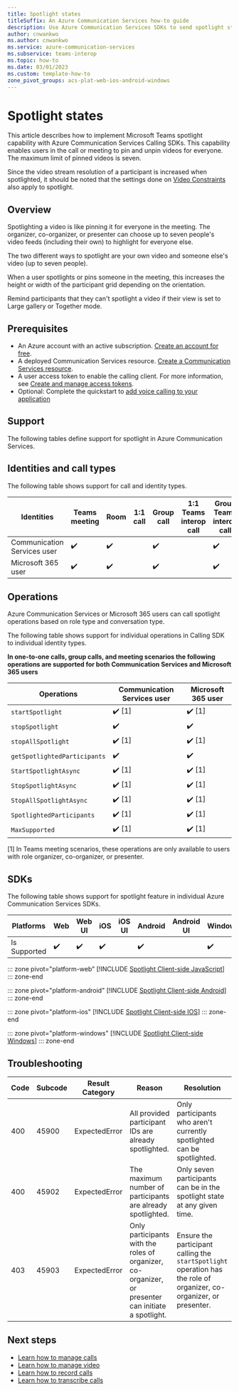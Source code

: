 ```yaml
---
title: Spotlight states
titleSuffix: An Azure Communication Services how-to guide
description: Use Azure Communication Services SDKs to send spotlight state.
author: cnwankwo
ms.author: cnwankwo
ms.service: azure-communication-services
ms.subservice: teams-interop
ms.topic: how-to 
ms.date: 03/01/2023
ms.custom: template-how-to
zone_pivot_groups: acs-plat-web-ios-android-windows
---
```


# Spotlight states

This article describes how to implement Microsoft Teams spotlight capability with Azure Communication Services Calling SDKs. This capability enables users in the call or meeting to pin and unpin videos for everyone. The maximum limit of pinned videos is seven.

Since the video stream resolution of a participant is increased when spotlighted, it should be noted that the settings done on [Video Constraints](../../concepts/voice-video-calling/video-constraints.md) also apply to spotlight.

## Overview

Spotlighting a video is like pinning it for everyone in the meeting. The organizer, co-organizer, or presenter can choose up to seven people's video feeds (including their own) to highlight for everyone else.

The two different ways to spotlight are your own video and someone else's video (up to seven people).

When a user spotlights or pins someone in the meeting, this increases the height or width of the participant grid depending on the orientation.

Remind participants that they can't spotlight a video if their view is set to Large gallery or Together mode.

## Prerequisites

- An Azure account with an active subscription. [Create an account for free](https://azure.microsoft.com/free/?WT.mc_id=A261C142F). 
- A deployed Communication Services resource. [Create a Communication Services resource](../../quickstarts/create-communication-resource.md).
- A user access token to enable the calling client. For more information, see [Create and manage access tokens](../../quickstarts/identity/access-tokens.md).
- Optional: Complete the quickstart to [add voice calling to your application](../../quickstarts/voice-video-calling/getting-started-with-calling.md)


## Support

The following tables define support for spotlight in Azure Communication Services.

## Identities and call types

The following table shows support for call and identity types. 

| Identities | Teams meeting | Room | 1:1 call | Group call | 1:1 Teams interop call | Group Teams interop call |
| --- | --- | --- | --- | --- | --- | --- |
|Communication Services user	| ✔️ |   ✔️   |    |  ✔️  |	   |  ✔️    |
|Microsoft 365 user | ✔️  |   ✔️  |         |   ✔️    |     |  ✔️    |

## Operations

Azure Communication Services or Microsoft 365 users can call spotlight operations based on role type and conversation type.

The following table shows support for individual operations in Calling SDK to individual identity types.

**In one-to-one calls, group calls, and meeting scenarios the following operations are supported for both Communication Services and Microsoft 365 users**

| Operations | Communication Services user | Microsoft 365 user |
| --- | --- | --- |
| `startSpotlight` | ✔️ [1] | ✔️ [1] |
| `stopSpotlight` | ✔️ | ✔️ |
| `stopAllSpotlight` |  ✔️ [1] | ✔️ [1] | 
| `getSpotlightedParticipants` |  ✔️ | ✔️ | 
| `StartSpotlightAsync` |  ✔️ [1] | ✔️ [1] | 
| `StopSpotlightAsync` |  ✔️ [1] | ✔️ [1] | 
| `StopAllSpotlightAsync` |  ✔️ [1] | ✔️ [1] | 
| `SpotlightedParticipants` |  ✔️ [1] | ✔️ [1] | 
| `MaxSupported` |  ✔️ [1] | ✔️ [1] | 

[1] In Teams meeting scenarios, these operations are only available to users with role organizer, co-organizer, or presenter.

## SDKs

The following table shows support for spotlight feature in individual Azure Communication Services SDKs.

| Platforms | Web | Web UI | iOS | iOS UI | Android | Android UI | Windows |
| --- | --- | --- | --- | --- | --- | --- | --- |
| Is Supported | ✔️  |  ✔️  |  ✔️  |     |  ✔️  |    |  ✔️  |

::: zone pivot="platform-web"
[!INCLUDE [Spotlight Client-side JavaScript](./includes/spotlight/spotlight-web.md)]
::: zone-end

::: zone pivot="platform-android"
[!INCLUDE [Spotlight Client-side Android](./includes/spotlight/spotlight-android.md)]
::: zone-end

::: zone pivot="platform-ios"
[!INCLUDE [Spotlight Client-side IOS](./includes/spotlight/spotlight-ios.md)]
::: zone-end

::: zone pivot="platform-windows"
[!INCLUDE [Spotlight Client-side Windows](./includes/spotlight/spotlight-windows.md)]
::: zone-end

## Troubleshooting

| Code | Subcode | Result Category | Reason | Resolution |
| --- | --- | --- | --- | --- |
| 400	| 45900 | ExpectedError  | All provided participant IDs are already spotlighted. | Only participants who aren't currently spotlighted can be spotlighted. |
| 400 | 45902	| ExpectedError | The maximum number of participants are already spotlighted. | Only seven participants can be in the spotlight state at any given time. |
| 403 | 45903	| ExpectedError | Only participants with the roles of organizer, co-organizer, or presenter can initiate a spotlight. | Ensure the participant calling the `startSpotlight` operation has the role of organizer, co-organizer, or presenter. |

## Next steps

- [Learn how to manage calls](./manage-calls.md)
- [Learn how to manage video](./manage-video.md)
- [Learn how to record calls](./record-calls.md)
- [Learn how to transcribe calls](./call-transcription.md)
